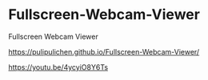 # Fullscreen-Webcam-Viewer
Fullscreen Webcam Viewer

https://pulipulichen.github.io/Fullscreen-Webcam-Viewer/

https://youtu.be/4ycyiO8Y6Ts
